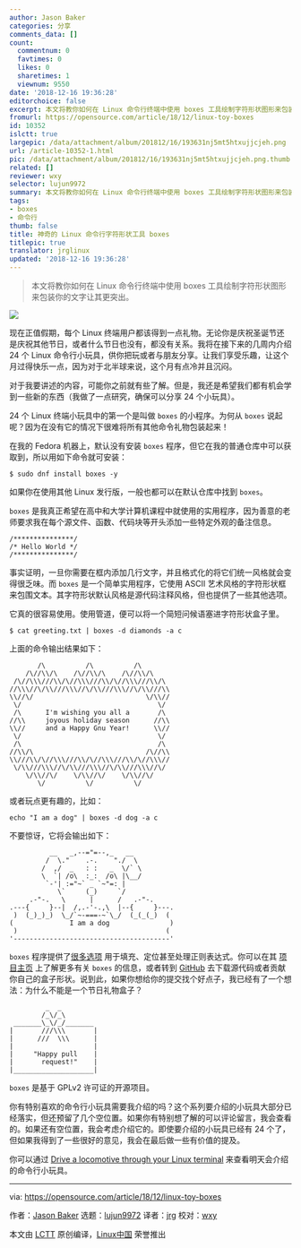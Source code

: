 ```yaml
---
author: Jason Baker
categories: 分享
comments_data: []
count:
  commentnum: 0
  favtimes: 0
  likes: 0
  sharetimes: 1
  viewnum: 9550
date: '2018-12-16 19:36:28'
editorchoice: false
excerpt: 本文将教你如何在 Linux 命令行终端中使用 boxes 工具绘制字符形状图形来包装你的文字让其更突出。
fromurl: https://opensource.com/article/18/12/linux-toy-boxes
id: 10352
islctt: true
largepic: /data/attachment/album/201812/16/193631nj5mt5htxujjcjeh.png
url: /article-10352-1.html
pic: /data/attachment/album/201812/16/193631nj5mt5htxujjcjeh.png.thumb.jpg
related: []
reviewer: wxy
selector: lujun9972
summary: 本文将教你如何在 Linux 命令行终端中使用 boxes 工具绘制字符形状图形来包装你的文字让其更突出。
tags:
- boxes
- 命令行
thumb: false
title: 神奇的 Linux 命令行字符形状工具 boxes
titlepic: true
translator: jrglinux
updated: '2018-12-16 19:36:28'
---
```



> 
> 本文将教你如何在 Linux 命令行终端中使用 boxes 工具绘制字符形状图形来包装你的文字让其更突出。
> 
> 
> 


![](/data/attachment/album/201812/16/193631nj5mt5htxujjcjeh.png)


现在正值假期，每个 Linux 终端用户都该得到一点礼物。无论你是庆祝圣诞节还是庆祝其他节日，或者什么节日也没有，都没有关系。我将在接下来的几周内介绍 24 个 Linux 命令行小玩具，供你把玩或者与朋友分享。让我们享受乐趣，让这个月过得快乐一点，因为对于北半球来说，这个月有点冷并且沉闷。


对于我要讲述的内容，可能你之前就有些了解。但是，我还是希望我们都有机会学到一些新的东西（我做了一点研究，确保可以分享 24 个小玩具）。


24 个 Linux 终端小玩具中的第一个是叫做 `boxes` 的小程序。为何从 `boxes` 说起呢？因为在没有它的情况下很难将所有其他命令礼物包装起来！


在我的 Fedora 机器上，默认没有安装 `boxes` 程序，但它在我的普通仓库中可以获取到，所以用如下命令就可安装：



```
$ sudo dnf install boxes -y
```

如果你在使用其他 Linux 发行版，一般也都可以在默认仓库中找到 `boxes`。


`boxes` 是我真正希望在高中和大学计算机课程中就使用的实用程序，因为善意的老师要求我在每个源文件、函数、代码块等开头添加一些特定外观的备注信息。



```
/***************/
/* Hello World */
/***************/
```

事实证明，一旦你需要在框内添加几行文字，并且格式化的将它们统一风格就会变得很乏味。而 `boxes` 是一个简单实用程序，它使用 ASCII 艺术风格的字符形状框来包围文本。其字符形状默认风格是源代码注释风格，但也提供了一些其他选项。


它真的很容易使用。使用管道，便可以将一个简短问候语塞进字符形状盒子里。



```
$ cat greeting.txt | boxes -d diamonds -a c
```

上面的命令输出结果如下：



```
       /\          /\          /\
    /\//\\/\    /\//\\/\    /\//\\/\
 /\//\\\///\\/\//\\\///\\/\//\\\///\\/\
//\\\//\/\\///\\\//\/\\///\\\//\/\\///\\
\\//\/                            \/\\//
 \/                                  \/
 /\      I'm wishing you all a       /\
//\\     joyous holiday season      //\\
\\//     and a Happy Gnu Year!      \\//
 \/                                  \/
 /\                                  /\
//\\/\                            /\//\\
\\///\\/\//\\\///\\/\//\\\///\\/\//\\\//
 \/\\///\\\//\/\\///\\\//\/\\///\\\//\/
    \/\\//\/    \/\\//\/    \/\\//\/
       \/          \/          \/
```

或者玩点更有趣的，比如：



```
echo "I am a dog" | boxes -d dog -a c
```

不要惊讶，它将会输出如下：



```
          __   _,--="=--,_   __
         /  \."    .-.    "./  \
        /  ,/  _   : :   _  \/` \
        \  `| /o\  :_:  /o\ |\__/
         `-'| :="~` _ `~"=: |
            \`     (_)     `/
     .-"-.   \      |      /   .-"-.
.---{     }--|  /,.-'-.,\  |--{     }---.
 )  (_)_)_)  \_/`~-===-~`\_/  (_(_(_)  (
(              I am a dog               )
 )                                     (
'---------------------------------------'
```

`boxes` 程序提供了[很多选项](http://boxes.thomasjensen.com/examples.html) 用于填充、定位甚至处理正则表达式。你可以在其 [项目主页](https://boxes.thomasjensen.com/) 上了解更多有关 `boxes` 的信息，或者转到 [GitHub](https://github.com/ascii-boxes/boxes) 去下载源代码或者贡献你自己的盒子形状。说到此，如果你想给你的提交找个好点子，我已经有了一个想法：为什么不能是一个节日礼物盒子？



```
         _  _
        /_\/_\
 _______\_\/_/_______
|       ///\\\       |
|      ///  \\\      |
|                    |
|     "Happy pull    |
|       request!"    |
|____________________|
```

`boxes` 是基于 GPLv2 许可证的开源项目。


你有特别喜欢的命令行小玩具需要我介绍的吗？这个系列要介绍的小玩具大部分已经落实，但还预留了几个空位置。如果你有特别想了解的可以评论留言，我会查看的。如果还有空位置，我会考虑介绍它的。即使要介绍的小玩具已经有 24 个了，但如果我得到了一些很好的意见，我会在最后做一些有价值的提及。


你可以通过 [Drive a locomotive through your Linux terminal](https://opensource.com/article/18/12/linux-toy-sl) 来查看明天会介绍的命令行小玩具。




---


via: <https://opensource.com/article/18/12/linux-toy-boxes>


作者：[Jason Baker](https://opensource.com/users/jason-baker) 选题：[lujun9972](https://github.com/lujun9972) 译者：[jrg](https://github.com/jrglinux) 校对：[wxy](https://github.com/wxy)


本文由 [LCTT](https://github.com/LCTT/TranslateProject) 原创编译，[Linux中国](https://linux.cn/) 荣誉推出